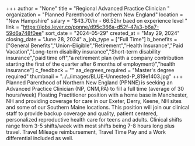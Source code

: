 +++
author = "None"
title = "Regional Advanced Practice Clinician "
organization = "Planned Parenthood of northern New England"
location = "New Hampshire"
salary = "$43.70/hr - 66.52hr baed on experience level "
link = "https://jobs.lever.co/ppnne/d95c366a-d52f-47a3-b6a7-59d6a748f0ee"
sort_date = "2024-05-29"
created_at = "May 29, 2024"
closing_date = "June 28, 2024"
a_job_type = ["Full Time"]
b_benefits = ["General Benefits","Union-Eligible","Retirement","Health Insurance","Paid Vacation","Long-term disability insurance","Short-term disability insurance","paid time off","a retirement plan (with a company contribution starting the first of the quarter after 6 months of employment)","health insurance"]
c_feedback = ""
aa_degrees_required = "Master's degree required"
thumbnail = "../../images/BLUE-Unnested-P_819e1403.jpg"
+++
Planned Parenthood of Northern New England (PPNNE) is seeking an Advanced Practice Clinician (NP, CNM,PA) to fill a full time (average of 30 hours/week) Floating Practitioner position with a home base in Manchester, NH and providing coverage for care in our Exeter, Derry, Keene, NH sites and some of our Southern Maine locations. This position will join our clinical staff to provide backup coverage and quality, patient centered, personalized reproductive health care for teens and adults. Clinical shifts range from 3-5 shifts/week with most shifts being 7-8 hours long plus travel. Travel Mileage reimbursement, Travel Time Pay and a Work differential included as well. 